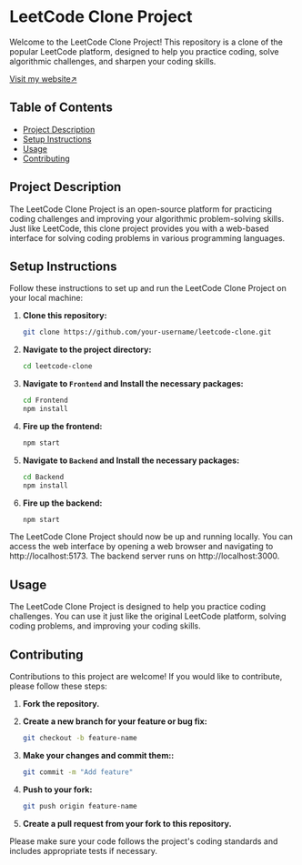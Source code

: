 # LeetCode Clone Project

Welcome to the LeetCode Clone Project! This repository is a clone of the popular LeetCode platform, designed to help you practice coding, solve algorithmic challenges, and sharpen your coding skills.

[Visit my website↗️](https://practiceden.netlify.app/)

## Table of Contents
- [Project Description](#project-description)
- [Setup Instructions](#setup-instructions)
- [Usage](#usage)
- [Contributing](#contributing)


## Project Description

The LeetCode Clone Project is an open-source platform for practicing coding challenges and improving your algorithmic problem-solving skills. Just like LeetCode, this clone project provides you with a web-based interface for solving coding problems in various programming languages.

## Setup Instructions

Follow these instructions to set up and run the LeetCode Clone Project on your local machine:

1. **Clone this repository:**
   ```bash
   git clone https://github.com/your-username/leetcode-clone.git
2. **Navigate to the project directory:**
   ```bash
   cd leetcode-clone
3. **Navigate to `Frontend` and Install the necessary packages:**
   ```bash
   cd Frontend
   npm install
4. **Fire up the frontend:**
   ```bash
   npm start
5. **Navigate to `Backend` and Install the necessary packages:**
   ```bash
   cd Backend
   npm install
6. **Fire up the backend:**
   ```bash
   npm start
   ```
The LeetCode Clone Project should now be up and running locally. You can access the web interface by opening a web browser and navigating to http://localhost:5173. The backend server runs on http://localhost:3000.


## Usage

The LeetCode Clone Project is designed to help you practice coding challenges. You can use it just like the original LeetCode platform, solving coding problems, and improving your coding skills.



## Contributing

Contributions to this project are welcome! If you would like to contribute, please follow these steps:

1. **Fork the repository.**

2. **Create a new branch for your feature or bug fix:**
   ```bash
   git checkout -b feature-name
3. **Make your changes and commit them::**
   ```bash
   git commit -m "Add feature"

4. **Push to your fork:**
   ```bash
   git push origin feature-name
5. **Create a pull request from your fork to this repository.**
   
Please make sure your code follows the project's coding standards and includes appropriate tests if necessary.

